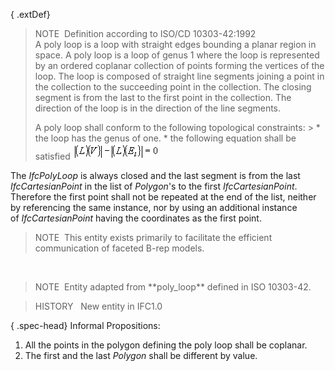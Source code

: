 { .extDef}
> NOTE&nbsp; Definition according to ISO/CD 10303-42:1992  
> A poly loop is a loop with straight edges bounding a planar region in space. A poly loop is a loop of genus 1 where the loop is represented by an ordered coplanar collection of points forming the vertices of the loop. The loop is composed of straight line segments joining a point in the collection to the succeeding point in the collection. The closing segment is from the last to the first point in the collection. The direction of the loop is in the direction of the line segments.   
>   
> A poly loop shall conform to the following topological constraints: > \* the loop has the genus of one.
> \* the following equation shall be satisfied   ![Image](../../../../../../figures/ifcpolyloop-math1.gif)

 The _IfcPolyLoop_ is always closed and the last segment is from the last _IfcCartesianPoint_ in the list of _Polygon_'s to the first _IfcCartesianPoint_. Therefore the first point shall not be repeated at the end of the list, neither by referencing the same instance, nor by using an additional instance of&nbsp;_IfcCartesianPoint_ having the coordinates as the first point.   
>   
> NOTE&nbsp; This entity exists primarily to facilitate the efficient communication of faceted B-rep models.

&nbsp;

> NOTE&nbsp; Entity adapted from \*\*poly_loop\*\* defined in ISO 10303-42.

> HISTORY &nbsp; New entity in IFC1.0

{ .spec-head}
Informal Propositions:

1. All the points in the polygon defining the poly loop shall be coplanar.
2. The first and the last _Polygon_ shall be different by value.
